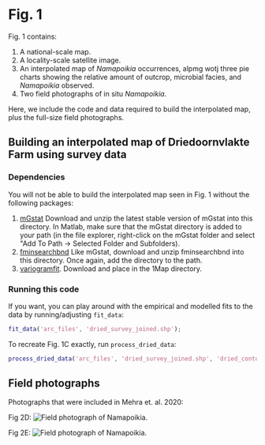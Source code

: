 # Fig. 1

Fig. 1 contains: 
1. A national-scale map.
2. A locality-scale satellite image.
3. An interpolated map of *Namapoikia* occurrences, alpmg wotj three pie charts showing the relative amount of outcrop, microbial facies, and *Namapoikia* observed.
4. Two field photographs of in situ *Namapoikia*.

Here, we include the code and data required to build the interpolated map, plus the full-size field photographs. 

## Building an interpolated map of Driedoornvlakte Farm using survey data

### **Dependencies**

You will not be able to build the interpolated map seen in Fig. 1 without the following packages:

1. [mGstat](http://mgstat.sourceforge.net/) Download and unzip the latest stable version of mGstat into this directory. In Matlab, make sure that the mGstat directory is added to your path (in the file explorer, right-click on the mGstat folder and select "Add To Path -> Selected Folder and Subfolders). 
2. [fminsearchbnd](https://www.mathworks.com/matlabcentral/fileexchange/8277-fminsearchbnd-fminsearchcon) Like mGstat, download and unzip fminsearchbnd into this directory. Once again, add the directory to the path.
3. [variogramfit](https://www.mathworks.com/matlabcentral/fileexchange/25948-variogramfit). Download and place in the 1Map directory. 

### Running this code

If you want, you can play around with the empirical and modelled fits to the data by running/adjusting `fit_data`:
```Matlab
fit_data('arc_files', 'dried_survey_joined.shp');
```

To recreate Fig. 1C exactly, run `process_dried_data`:
```Matlab
process_dried_data('arc_files', 'dried_survey_joined.shp', 'dried_contours_5.shp', 'dried_trimble_mound_traces_polylines.shp', 'dried_reef_trace.shp');
```

## Field photographs

Photographs that were included in Mehra et. al. 2020:

Fig 2D:
![Field photograph of Namapoikia.](Fig2D.jpg)

Fig 2E:
![Field photograph of Namapoikia.](Fig2E.jpg)
